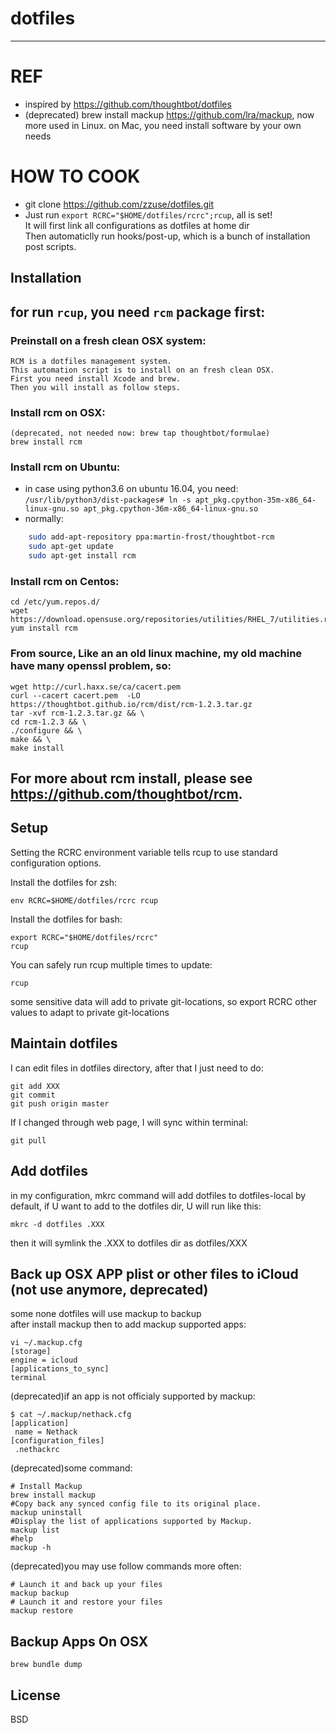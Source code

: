# dotfiles
-----------
# REF
*   inspired by https://github.com/thoughtbot/dotfiles  
*   (deprecated) brew install mackup https://github.com/lra/mackup, now more used in Linux. on Mac, you need install software by your own needs  

# HOW TO COOK
*   git clone https://github.com/zzuse/dotfiles.git  
*   Just run `export RCRC="$HOME/dotfiles/rcrc";rcup`, all is set!  
    It will first link all configurations as dotfiles at home dir  
Then automaticlly run hooks/post-up, which is a bunch of installation post scripts. 

Installation
------------
## for run `rcup`, you need `rcm` package first:

### Preinstall on a fresh clean OSX system:

    RCM is a dotfiles management system. 
    This automation script is to install on an fresh clean OSX. 
    First you need install Xcode and brew.   
    Then you will install as follow steps.  
    
### Install rcm on OSX:

    (deprecated, not needed now: brew tap thoughtbot/formulae)
    brew install rcm
    

### Install rcm on Ubuntu:

*   in case using python3.6 on ubuntu 16.04, you need:
    	`/usr/lib/python3/dist-packages# ln -s apt_pkg.cpython-35m-x86_64-linux-gnu.so apt_pkg.cpython-36m-x86_64-linux-gnu.so`
*   normally:
```sh
    sudo add-apt-repository ppa:martin-frost/thoughtbot-rcm
    sudo apt-get update
    sudo apt-get install rcm
```
    
### Install rcm on Centos:

    cd /etc/yum.repos.d/
    wget https://download.opensuse.org/repositories/utilities/RHEL_7/utilities.repo
    yum install rcm


### From source, Like an an old linux machine, my old machine have many openssl problem, so:

    wget http://curl.haxx.se/ca/cacert.pem
    curl --cacert cacert.pem  -LO https://thoughtbot.github.io/rcm/dist/rcm-1.2.3.tar.gz
    tar -xvf rcm-1.2.3.tar.gz && \
    cd rcm-1.2.3 && \
    ./configure && \
    make && \
    make install
    
## For more about rcm install, please see https://github.com/thoughtbot/rcm. 
    
Setup
------------
Setting the RCRC environment variable tells rcup to use standard configuration options.

Install the dotfiles for zsh:

    env RCRC=$HOME/dotfiles/rcrc rcup
    
Install the dotfiles for bash:

    export RCRC="$HOME/dotfiles/rcrc"
    rcup
    
You can safely run rcup multiple times to update:

    rcup

some sensitive data will add to private git-locations, so export RCRC other values to adapt to private git-locations
    
Maintain dotfiles
------------

I can edit files in dotfiles directory, after that I just need to do:

    git add XXX
    git commit
    git push origin master

If I changed through web page, I will sync within terminal:

    git pull

Add dotfiles
------------

in my configuration, mkrc command will add dotfiles to dotfiles-local by default, if U want to add to the dotfiles dir, U will run like this:

    mkrc -d dotfiles .XXX
    
then it will symlink the .XXX to dotfiles dir as dotfiles/XXX

Back up OSX APP plist or other files to iCloud (not use anymore, deprecated)
------------

some none dotfiles will use mackup to backup  
after install mackup then to add mackup supported apps:

    vi ~/.mackup.cfg
    [storage]
    engine = icloud
    [applications_to_sync]
    terminal

(deprecated)if an app is not officialy supported by mackup:

    $ cat ~/.mackup/nethack.cfg
    [application]
     name = Nethack
    [configuration_files]
     .nethackrc

(deprecated)some command:

    # Install Mackup
    brew install mackup
    #Copy back any synced config file to its original place.
    mackup uninstall
    #Display the list of applications supported by Mackup.
    mackup list
    #help
    mackup -h

(deprecated)you may use follow commands more often:

    # Launch it and back up your files
    mackup backup
    # Launch it and restore your files
    mackup restore

Backup Apps On OSX
------------

    brew bundle dump

License
----------
BSD
